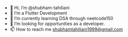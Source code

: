 - 👋 Hi, I’m @shubham-tahiliani
- 👀 I’m a Flutter Development
- 🌱 I’m currently learning DSA through neetcode150
- 💞️ I’m looking for opportunities as a developer. 
- 📫 How to reach me shubhamtahiliani1999@gmail.com

<!---
shubham-tahiliani/shubham-tahiliani is a ✨ special ✨ repository because its `README.md` (this file) appears on your GitHub profile.
You can click the Preview link to take a look at your changes.
--->
